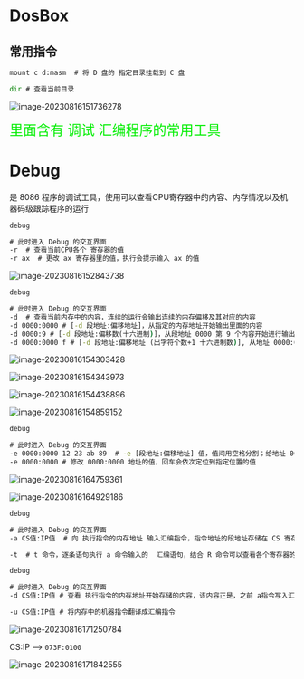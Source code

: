 # DosBox

## 常用指令

```cmd 
mount c d:masm  # 将 D 盘的 指定目录挂载到 C 盘

dir # 查看当前目录
```

![image-20230816151736278](D:\hack_notes\汇编\assets\image-20230816151736278.png)

<font size=5 color=gree>里面含有 调试 汇编程序的常用工具</font>

# Debug

是 8086 程序的调试工具，使用可以查看CPU寄存器中的内容、内存情况以及机器码级跟踪程序的运行

```cmd
debug

# 此时进入 Debug 的交互界面 
-r  # 查看当前CPU各个 寄存器的值
-r ax  # 更改 ax 寄存器里的值，执行会提示输入 ax 的值
```

![image-20230816152843738](D:\hack_notes\汇编\assets\image-20230816152843738.png)

```cmd
debug

# 此时进入 Debug 的交互界面 
-d  # 查看当前内存中的内容，连续的运行会输出连续的内存偏移及其对应的内容
-d 0000:0000 # [-d 段地址:偏移地址]，从指定的内存地址开始输出里面的内容
-d 0000:9 # [-d 段地址:偏移数(十六进制)]，从段地址 0000 第 9 个内容开始进行输出
-d 0000:0000 f # [-d 段地址:偏移地址 (出字符个数+1 十六进制数)], 从地址 0000:0000 开始，输出 16 个字符的内容
```

![image-20230816154303428](D:\hack_notes\汇编\assets\image-20230816154303428.png)

![image-20230816154343973](D:\hack_notes\汇编\assets\image-20230816154343973.png)

![image-20230816154438896](D:\hack_notes\汇编\assets\image-20230816154438896.png)

![image-20230816154859152](D:\hack_notes\汇编\assets\image-20230816154859152.png)

```cmd
debug

# 此时进入 Debug 的交互界面 
-e 0000:0000 12 23 ab 89  # -e [段地址:偏移地址] 值，值间用空格分割；给地址 0000:0000 覆盖写入以下的值 12 23 ab 89
-e 0000:0000 # 修改 0000:0000 地址的值，回车会依次定位到指定位置的值
```

![image-20230816164759361](D:\hack_notes\汇编\assets\image-20230816164759361.png)

![image-20230816164929186](D:\hack_notes\汇编\assets\image-20230816164929186.png)

```cmd
debug

# 此时进入 Debug 的交互界面 
-a CS值:IP值  # 向 执行指令的内存地址 输入汇编指令，指令地址的段地址存储在 CS 寄存器中，偏移地址存储在 IP 寄存器中，可以通过 R 命令进行查看，回车之后，可以逐个输入 汇编语句，进行后续的调试

-t  # t 命令，逐条语句执行 a 命令输入的  汇编语句，结合 R 命令可以查看各个寄存器的执行结果
```

```cmd
debug

# 此时进入 Debug 的交互界面 
-d CS值:IP值 # 查看 执行指令的内存地址开始存储的内容，该内容正是，之前 a指令写入汇编指令对应的机器码

-u CS值:IP值 # 将内存中的机器指令翻译成汇编指令
```

![image-20230816171250784](D:\hack_notes\汇编\assets\image-20230816171250784.png)

CS:IP --> `073F:0100` 

![image-20230816171842555](D:\hack_notes\汇编\assets\image-20230816171842555.png)



